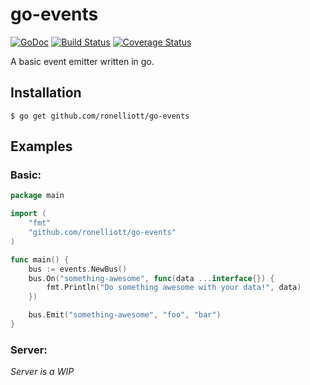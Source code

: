 # go-events

[![GoDoc](https://godoc.org/github.com/ronelliott/go-events?status.png)](https://godoc.org/github.com/ronelliott/go-events)
[![Build Status](https://travis-ci.org/ronelliott/go-events.svg?branch=master)](https://travis-ci.org/ronelliott/go-events)
[![Coverage Status](https://coveralls.io/repos/github/ronelliott/go-events/badge.svg?branch=master)](https://coveralls.io/github/ronelliott/go-events?branch=master)

A basic event emitter written in go.

## Installation

    $ go get github.com/ronelliott/go-events

## Examples

### Basic:

```go
package main

import (
    "fmt"
    "github.com/ronelliott/go-events"
)

func main() {
    bus := events.NewBus()
    bus.On("something-awesome", func(data ...interface{}) {
        fmt.Println("Do something awesome with your data!", data)
    })

    bus.Emit("something-awesome", "foo", "bar")
}
```

### Server:
  *Server is a WIP*
